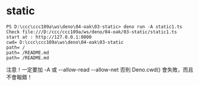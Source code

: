 # static

```
PS D:\ccc\ccc109a\ws\deno\04-oak\03-static> deno run -A static1.ts
Check file:///D:/ccc/ccc109a/ws/deno/04-oak/03-static/static1.ts
start at : http://127.0.0.1:8000
cwd= D:\ccc\ccc109a\ws\deno\04-oak\03-static
path= /
path= /README.md
path= /README.md
```

注意！一定要加 -A 或 --allow-read --allow-net 否則 Deno.cwd() 會失敗，而且不會報錯！
